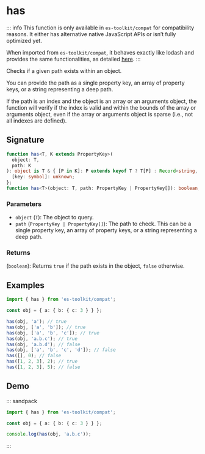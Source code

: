 # has

::: info
This function is only available in `es-toolkit/compat` for compatibility reasons. It either has alternative native JavaScript APIs or isn’t fully optimized yet.

When imported from `es-toolkit/compat`, it behaves exactly like lodash and provides the same functionalities, as detailed [here](../../../compatibility.md).
:::

Checks if a given path exists within an object.

You can provide the path as a single property key, an array of property keys,
or a string representing a deep path.

If the path is an index and the object is an array or an arguments object,
the function will verify if the index is valid and within the bounds of the array
or arguments object, even if the array or arguments object is sparse
(i.e., not all indexes are defined).

## Signature

```typescript
function has<T, K extends PropertyKey>(
  object: T,
  path: K
): object is T & { [P in K]: P extends keyof T ? T[P] : Record<string, unknown> extends T ? T[keyof T] : unknown } & {
  [key: symbol]: unknown;
};
function has<T>(object: T, path: PropertyKey | PropertyKey[]): boolean;
```

### Parameters

- `object` (`T`): The object to query.
- `path` (`PropertyKey | PropertyKey[]`): The path to check. This can be a single property key, an array of property keys, or a string representing a deep path.

### Returns

(`boolean`): Returns `true` if the path exists in the object, `false` otherwise.

## Examples

```typescript
import { has } from 'es-toolkit/compat';

const obj = { a: { b: { c: 3 } } };

has(obj, 'a'); // true
has(obj, ['a', 'b']); // true
has(obj, ['a', 'b', 'c']); // true
has(obj, 'a.b.c'); // true
has(obj, 'a.b.d'); // false
has(obj, ['a', 'b', 'c', 'd']); // false
has([], 0); // false
has([1, 2, 3], 2); // true
has([1, 2, 3], 5); // false
```

## Demo

::: sandpack

```ts index.ts
import { has } from 'es-toolkit/compat';

const obj = { a: { b: { c: 3 } } };

console.log(has(obj, 'a.b.c'));
```

:::
